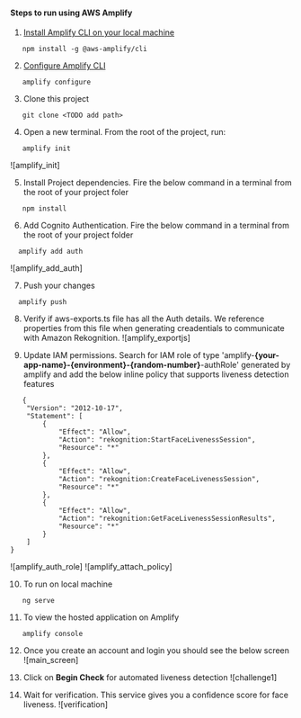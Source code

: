 



#### Steps to run using AWS Amplify

1. [Install Amplify CLI on your local machine](https://docs.amplify.aws/cli/start/install/#pre-requisites-for-installation)

```
   npm install -g @aws-amplify/cli
```

2. [Configure Amplify CLI](https://docs.amplify.aws/start/getting-started/installation/q/integration/angular/#configure-the-amplify-cli)

```
   amplify configure
```

3. Clone this project

```
   git clone <TODO add path>
```

4. Open a new terminal. From the root of the project, run:

```
   amplify init
```

![amplify_init]

5. Install Project dependencies. Fire the below command in a terminal from the root of your project foler

```
   npm install
```

6. Add Cognito Authentication. Fire the below command in a terminal from the root of your project folder

```
  amplify add auth
```

![amplify_add_auth]

7. Push your changes

```
  amplify push
```

8. Verify if aws-exports.ts file has all the Auth details. We reference properties from this file when generating creadentials to communicate with Amazon Rekognition.
   ![amplify_exportjs]

9. Update IAM permissions. Search for IAM role of type 'amplify-**{your-app-name}-{environment}-{random-number}**-authRole' generated by amplify and add the below inline policy that supports liveness detection features

```
   {
    "Version": "2012-10-17",
    "Statement": [
        {
            "Effect": "Allow",
            "Action": "rekognition:StartFaceLivenessSession",
            "Resource": "*"
        },
        {
            "Effect": "Allow",
            "Action": "rekognition:CreateFaceLivenessSession",
            "Resource": "*"
        },
        {
            "Effect": "Allow",
            "Action": "rekognition:GetFaceLivenessSessionResults",
            "Resource": "*"
        }
    ]
}
```

![amplify_auth_role]
![amplify_attach_policy]

10. To run on local machine

```
   ng serve
```

11. To view the hosted application on Amplify

```
   amplify console
```

12. Once you create an account and login you should see the below screen
    ![main_screen]

13. Click on **Begin Check** for automated liveness detection
    ![challenge1]

14. Wait for verification. This service gives you a confidence score for face liveness.
    ![verification]
